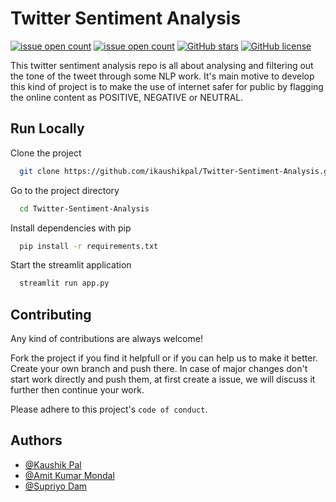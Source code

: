 
# Twitter Sentiment Analysis 
[![issue open count](https://img.shields.io/github/issues/ikaushikpal/Twitter-Sentiment-Analysis?style=for-the-badge)](https://img.shields.io/github/issues/ikaushikpal/Twitter-Sentiment-Analysis?style=for-the-badge) [![issue open count](https://img.shields.io/github/forks/ikaushikpal/Twitter-Sentiment-Analysis?style=for-the-badge)](https://img.shields.io/github/forks/ikaushikpal/Twitter-Sentiment-Analysis?style=for-the-badge) [![GitHub stars](https://img.shields.io/github/stars/ikaushikpal/Twitter-Sentiment-Analysis?style=for-the-badge)](https://github.com/ikaushikpal/Twitter-Sentiment-Analysis/stargazers) [![GitHub license](https://img.shields.io/github/license/ikaushikpal/Twitter-Sentiment-Analysis?style=for-the-badge)](https://github.com/ikaushikpal/Twitter-Sentiment-Analysis/blob/main/LICENSE)

This twitter sentiment analysis repo is all about analysing and filtering out the tone of the tweet through some NLP work. It's main motive to develop this kind of project is to make the use of internet safer for public by flagging the online content as POSITIVE, NEGATIVE or NEUTRAL. 

## Run Locally

Clone the project

```bash
  git clone https://github.com/ikaushikpal/Twitter-Sentiment-Analysis.git
```

Go to the project directory

```bash
  cd Twitter-Sentiment-Analysis
```

Install dependencies with pip

```bash
  pip install -r requirements.txt
```

Start the streamlit application

```bash
  streamlit run app.py
```


## Contributing

Any kind of contributions are always welcome!

Fork the project if you find it helpfull or if you can help us to make it better.
Create your own branch and push there.
In case of major changes don't start work directly and push them, at first create a issue, we will discuss it further then continue your work.

Please adhere to this project's `code of conduct`.



## Authors

- [@Kaushik Pal](https://github.com/ikaushikpal/)
- [@Amit Kumar Mondal](https://github.com/Amit-Kumar-Mondal-Tech)
- [@Supriyo Dam](https://github.com/SupriyoDam)
